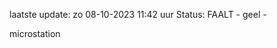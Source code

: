 laatste update: 
zo 08-10-2023 11:42   uur 
Status: FAALT - geel - 
<div class="service Y">microstation</div>